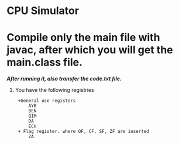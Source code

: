 # CPU Simulator
# Compile only the main file with javac, after which you will get the main.class file.
***After running it, also transfer the code.txt file.***

1. You have the following registries

        +General use registers
            AYB 
            BEN
            GIM
            DA
            ECH
        + Flag register. where OF, CF, SF, ZF are inserted
            ZA

